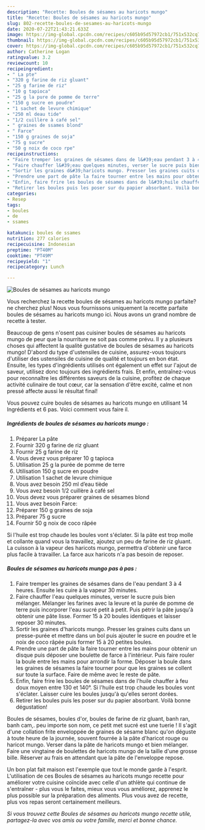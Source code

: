 ```yaml
---
description: "Recette: Boules de sésames au haricots mungo"
title: "Recette: Boules de sésames au haricots mungo"
slug: 802-recette-boules-de-sesames-au-haricots-mungo
date: 2020-07-22T21:43:21.633Z
image: https://img-global.cpcdn.com/recipes/c605b95d57972cb1/751x532cq70/boules-de-sesames-au-haricots-mungo-photo-principale-de-la-recette.jpg
thumbnail: https://img-global.cpcdn.com/recipes/c605b95d57972cb1/751x532cq70/boules-de-sesames-au-haricots-mungo-photo-principale-de-la-recette.jpg
cover: https://img-global.cpcdn.com/recipes/c605b95d57972cb1/751x532cq70/boules-de-sesames-au-haricots-mungo-photo-principale-de-la-recette.jpg
author: Catherine Logan
ratingvalue: 3.2
reviewcount: 10
recipeingredient:
- " La pte"
- "320 g farine de riz gluant"
- "25 g farine de riz"
- "10 g tapioca"
- "25 g la pure de pomme de terre"
- "150 g sucre en poudre"
- "1 sachet de levure chimique"
- "250 ml deau tide"
- "1/2 cuillère à café sel"
- " graines de ssames blond"
- " Farce"
- "150 g graines de soja"
- "75 g sucre"
- "50 g noix de coco rpe"
recipeinstructions:
- "Faire tremper les graines de sésames dans de l&#39;eau pendant 3 à 4 heures. Ensuite les cuire à la vapeur 30 minutes."
- "Faire chauffer l&#39;eau quelques minutes, verser le sucre puis bien mélanger. Mélanger les farines avec la levure et la purée de pomme de terre puis incorporer l&#39;eau sucré petit à petit. Puis pétrir la pâte jusqu&#39;à obtenir une pâte lisse. Former 15 à 20 boules identiques et laisser reposer 30 minutes."
- "Sortir les graines d&#39;haricots mungo. Presser les graines cuits dans un presse-purée et mettre dans un bol puis ajouter le sucre en poudre et le noix de coco râpée puis former 15 à 20 petites boules."
- "Prendre une part de pâte la faire tourner entre les mains pour obtenir un disque puis déposer une boulette de farce à l&#39;intérieur. Puis faire rouler la boule entre les mains pour arrondir la forme. Déposer la boule dans les graines de sésames la faire tourner pour que les graines se collent sur toute la surface. Faire de même avec le reste de pâte."
- "Enfin, faire frire les boules de sésames dans de l&#39;huile chauffer à feu doux moyen entre 130 et 140°. Si l&#39;huile est trop chaude les boules vont s&#39;éclater. Laisser cuire les boules jusqu&#39;à qu&#39;elles seront dorées."
- "Retirer les boules puis les poser sur du papier absorbant. Voilà bonne dégustation!"
categories:
- Resep
tags:
- boules
- de
- ssames

katakunci: boules de ssames 
nutrition: 277 calories
recipecuisine: Indonesian
preptime: "PT40M"
cooktime: "PT49M"
recipeyield: "1"
recipecategory: Lunch

---
```



![Boules de sésames au haricots mungo](https://img-global.cpcdn.com/recipes/c605b95d57972cb1/751x532cq70/boules-de-sesames-au-haricots-mungo-photo-principale-de-la-recette.jpg)

Vous recherchez la recette boules de sésames au haricots mungo parfaite? ne cherchez plus! Nous vous fournissons uniquement la recette parfaite boules de sésames au haricots mungo ici. Nous avons un grand nombre de recette à tester.

Beaucoup de gens n'osent pas cuisiner boules de sésames au haricots mungo de peur que la nourriture ne soit pas comme prévu. Il y a plusieurs choses qui affectent la qualité gustative de boules de sésames au haricots mungo! D'abord du type d'ustensiles de cuisine, assurez-vous toujours d'utiliser des ustensiles de cuisine de qualité et toujours en bon état. Ensuite, les types d'ingrédients utilisés ont également un effet sur l'ajout de saveur, utilisez donc toujours des ingrédients frais. Et enfin, entraînez-vous pour reconnaître les différentes saveurs de la cuisine, profitez de chaque activité culinaire de tout cœur, car la sensation d'être excité, calme et non pressé affecte aussi le résultat final!

<!--inarticleads1-->

Vous pouvez cuire boules de sésames au haricots mungo en utilisant 14 Ingrédients et 6 pas. Voici comment vous faire il.

##### Ingrédients de boules de sésames au haricots mungo :

1. Préparer  La pâte
1. Fournir 320 g farine de riz gluant
1. Fournir 25 g farine de riz
1. Vous devez vous préparer 10 g tapioca
1. Utilisation 25 g la purée de pomme de terre
1. Utilisation 150 g sucre en poudre
1. Utilisation 1 sachet de levure chimique
1. Vous avez besoin 250 ml d’eau tiède
1. Vous avez besoin 1/2 cuillère à café sel
1. Vous devez vous préparer  graines de sésames blond
1. Vous avez besoin  Farce:
1. Préparer 150 g graines de soja
1. Préparer 75 g sucre
1. Fournir 50 g noix de coco râpée


Si l&#39;huile est trop chaude les boules vont s&#39;éclater. Si la pâte est trop molle et collante quand vous la travaillez, ajoutez un peu de farine de riz gluant. La cuisson à la vapeur des haricots mungo, permettra d&#39;obtenir une farce plus facile à travailler. La farce aux haricots n&#39;a pas besoin de reposer. 

<!--inarticleads2-->

##### Boules de sésames au haricots mungo pas à pas :

1. Faire tremper les graines de sésames dans de l&#39;eau pendant 3 à 4 heures. Ensuite les cuire à la vapeur 30 minutes.
1. Faire chauffer l&#39;eau quelques minutes, verser le sucre puis bien mélanger. Mélanger les farines avec la levure et la purée de pomme de terre puis incorporer l&#39;eau sucré petit à petit. Puis pétrir la pâte jusqu&#39;à obtenir une pâte lisse. Former 15 à 20 boules identiques et laisser reposer 30 minutes.
1. Sortir les graines d&#39;haricots mungo. Presser les graines cuits dans un presse-purée et mettre dans un bol puis ajouter le sucre en poudre et le noix de coco râpée puis former 15 à 20 petites boules.
1. Prendre une part de pâte la faire tourner entre les mains pour obtenir un disque puis déposer une boulette de farce à l&#39;intérieur. Puis faire rouler la boule entre les mains pour arrondir la forme. Déposer la boule dans les graines de sésames la faire tourner pour que les graines se collent sur toute la surface. Faire de même avec le reste de pâte.
1. Enfin, faire frire les boules de sésames dans de l&#39;huile chauffer à feu doux moyen entre 130 et 140°. Si l&#39;huile est trop chaude les boules vont s&#39;éclater. Laisser cuire les boules jusqu&#39;à qu&#39;elles seront dorées.
1. Retirer les boules puis les poser sur du papier absorbant. Voilà bonne dégustation!


Boules de sésames, boules d&#39;or, boules de farine de riz gluant, banh ran, banh cam,. peu importe son nom, ce petit met sucré est une tuerie ! Il s&#39;agit d&#39;une collation frite enveloppée de graines de sésame blanc qu&#39;on déguste à toute heure de la journée, souvent fourrée à la pâte d&#39;haricot rouge ou haricot mungo. Verser dans la pâte de haricots mungo et bien mélanger. Faire une vingtaine de boulettes de haricots mungo de la taille d&#39;une grosse bille. Réserver au frais en attendant que la pâte de l&#39;enveloppe repose. 

<!--inarticleads1-->

<p>
Un bon plat fait maison est l'exemple que tout le monde garde à l'esprit. L'utilisation de ces Boules de sésames au haricots mungo recette pour améliorer votre cuisine coïncide avec celle d'un athlète qui continue de s'entraîner - plus vous le faites, mieux vous vous améliorez, apprenez le plus possible sur la préparation des aliments. Plus vous avez de recette, plus vos repas seront certainement meilleurs.
</p>

<p>
<i>Si vous trouvez cette Boules de sésames au haricots mungo recette utile, partagez-la avec vos amis ou votre famille, merci et bonne chance.</i>
</p>

